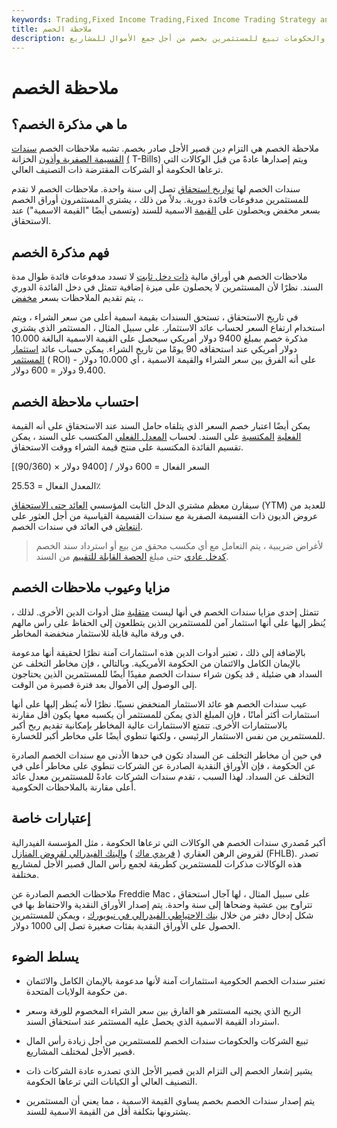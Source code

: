 ```yaml
---
keywords: Trading,Fixed Income Trading,Fixed Income Trading Strategy and Education,Strategy and Education
title: ملاحظة الخصم
description: مذكرة الخصم هي التزام دين قصير الأجل للشركات والحكومات تبيع للمستثمرين بخصم من أجل جمع الأموال للمشاريع.
---
```


# ملاحظة الخصم
## ما هي مذكرة الخصم؟

ملاحظة الخصم هي التزام دين قصير الأجل صادر بخصم. تشبه ملاحظات الخصم [سندات القسيمة الصفرية وأذون](/zero-couponbond) الخزانة [(](/treasurybill) T-Bills) ويتم إصدارها عادةً من قبل الوكالات التي ترعاها الحكومة أو الشركات المقترضة ذات التصنيف العالي.

سندات الخصم لها [تواريخ استحقاق](/maturitydate) تصل إلى سنة واحدة. ملاحظات الخصم لا تقدم للمستثمرين مدفوعات فائدة دورية. بدلاً من ذلك ، يشتري المستثمرون أوراق الخصم بسعر مخفض ويحصلون على [القيمة](/facevalue) الاسمية للسند (وتسمى أيضًا "القيمة الاسمية") عند الاستحقاق.

## فهم مذكرة الخصم

ملاحظات الخصم هي أوراق مالية [ذات دخل ثابت](/fixedincome) لا تسدد مدفوعات فائدة طوال مدة السند. نظرًا لأن المستثمرين لا يحصلون على ميزة إضافية تتمثل في دخل الفائدة الدوري ، يتم تقديم الملاحظات بسعر [مخفض](/at-a-discount).

في تاريخ الاستحقاق ، تستحق السندات بقيمة اسمية أعلى من سعر الشراء ، ويتم استخدام ارتفاع السعر لحساب عائد الاستثمار. على سبيل المثال ، المستثمر الذي يشتري مذكرة خصم بمبلغ 9400 دولار أمريكي سيحصل على القيمة الاسمية البالغة 10.000 دولار أمريكي عند استحقاقه 90 يومًا من تاريخ الشراء. يمكن حساب عائد [استثمار المستثمر](/returnoninvestment) ( ROI) على أنه الفرق بين سعر الشراء والقيمة الاسمية ، أي 10،000 دولار - 9،400 دولار = 600 دولار.

## احتساب ملاحظة الخصم

يمكن أيضًا اعتبار خصم السعر الذي يتلقاه حامل السند عند الاستحقاق على أنه القيمة [الفعلية](/imputedinterest) [المكتسبة](/imputedinterest) على السند. لحساب [المعدل الفعلي](/effectiveinterest) المكتسب على السند ، يمكن تقسيم الفائدة المكتسبة على منتج قيمة الشراء ووقت الاستحقاق.

السعر الفعال = 600 دولار / [9400 دولار × (90/360)]

المعدل الفعال = 25.53٪

سيقارن معظم مشتري الدخل الثابت المؤسسي [العائد حتى الاستحقاق](/yieldtomaturity) (YTM) للعديد من عروض الديون ذات القسيمة الصفرية مع سندات القسيمة القياسية من أجل العثور على [انتعاش](/yieldpickup) في العائد في سندات الخصم.

> لأغراض ضريبية ، يتم التعامل مع أي مكسب محقق من بيع أو استرداد سند الخصم [كدخل عادي](/ordinaryincome) حتى مبلغ [الحصة القابلة للتقييم](/ratable-accrual-method) من السند.

>

## مزايا وعيوب ملاحظات الخصم

تتمثل إحدى مزايا سندات الخصم في أنها ليست [متقلبة](/volatility) مثل أدوات الدين الأخرى. لذلك ، يُنظر إليها على أنها استثمار آمن للمستثمرين الذين يتطلعون إلى الحفاظ على رأس مالهم في ورقة مالية قابلة للاستثمار منخفضة المخاطر.

بالإضافة إلى ذلك ، تعتبر أدوات الدين هذه استثمارات آمنة نظرًا لحقيقة أنها مدعومة بالإيمان الكامل والائتمان من الحكومة الأمريكية. وبالتالي ، فإن مخاطر التخلف عن السداد هي ضئيلة [.](/defaultrisk) قد يكون شراء سندات الخصم مفيدًا أيضًا للمستثمرين الذين يحتاجون إلى الوصول إلى الأموال بعد فترة قصيرة من الوقت.

عيب سندات الخصم هو عائد الاستثمار المنخفض نسبيًا. نظرًا لأنه يُنظر إليها على أنها استثمارات أكثر أمانًا ، فإن المبلغ الذي يمكن للمستثمر أن يكسبه معها يكون أقل مقارنة بالاستثمارات الأخرى. تتمتع الاستثمارات عالية المخاطر بإمكانية تقديم ربح أكبر للمستثمرين من نفس الاستثمار الرئيسي ، ولكنها تنطوي أيضًا على مخاطر أكبر للخسارة.

في حين أن مخاطر التخلف عن السداد تكون في حدها الأدنى مع سندات الخصم الصادرة عن الحكومة ، فإن الأوراق النقدية الصادرة عن الشركات تنطوي على مخاطر أعلى في التخلف عن السداد. لهذا السبب ، تقدم سندات الشركات عادةً للمستثمرين معدل عائد أعلى مقارنة بالملاحظات الحكومية.

## إعتبارات خاصة

أكبر مُصدري سندات الخصم هي الوكالات التي ترعاها الحكومة ، مثل المؤسسة الفيدرالية لقروض الرهن العقاري ( [فريدي ماك](/freddiemac) ) [والبنك الفيدرالي لقروض المنازل](/fhlb) (FHLB). تصدر هذه الوكالات مذكرات للمستثمرين كطريقة لجمع رأس المال قصير الأجل لمشاريع مختلفة.

ملاحظات الخصم الصادرة عن Freddie Mac ، على سبيل المثال ، لها آجال استحقاق تتراوح بين عشية وضحاها إلى سنة واحدة. يتم إصدار الأوراق النقدية والاحتفاظ بها في شكل إدخال دفتر من خلال [بنك الاحتياطي الفيدرالي في نيويورك](/federal-reserve-bank-of-new-york) ، ويمكن للمستثمرين الحصول على الأوراق النقدية بفئات صغيرة تصل إلى 1000 دولار.

## يسلط الضوء

- تعتبر سندات الخصم الحكومية استثمارات آمنة لأنها مدعومة بالإيمان الكامل والائتمان من حكومة الولايات المتحدة.

- الربح الذي يجنيه المستثمر هو الفارق بين سعر الشراء المخصوم للورقة وسعر استرداد القيمة الاسمية الذي يحصل عليه المستثمر عند استحقاق السند.

- تبيع الشركات والحكومات سندات الخصم للمستثمرين من أجل زيادة رأس المال قصير الأجل لمختلف المشاريع.

- يشير إشعار الخصم إلى التزام الدين قصير الأجل الذي تصدره عادة الشركات ذات التصنيف العالي أو الكيانات التي ترعاها الحكومة.

- يتم إصدار سندات الخصم بخصم يساوي القيمة الاسمية ، مما يعني أن المستثمرين يشترونها بتكلفة أقل من القيمة الاسمية للسند.

